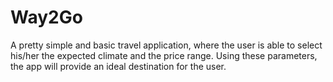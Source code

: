 # Way2Go
A pretty simple and basic travel application, where the user is able to select his/her the expected climate and the price range. Using these parameters, the app will provide an ideal destination for the user.
